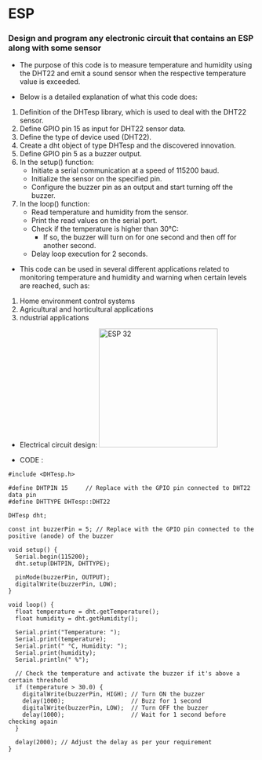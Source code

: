 # ESP
### Design and program any electronic circuit that contains an ESP along with some sensor
* The purpose of this code is to measure temperature and humidity using the DHT22 and emit a sound sensor when the respective temperature value is exceeded.

* Below is a detailed explanation of what this code does:
1. Definition of the DHTesp library, which is used to deal with the DHT22 sensor.
2. Define GPIO pin 15 as input for DHT22 sensor data.
3. Define the type of device used (DHT22).
4. Create a dht object of type DHTesp and the discovered innovation.
5. Define GPIO pin 5 as a buzzer output.
6. In the setup() function:
   - Initiate a serial communication at a speed of 115200 baud.
   - Initialize the sensor on the specified pin.
   - Configure the buzzer pin as an output and start turning off the buzzer.
7. In the loop() function:
   - Read temperature and humidity from the sensor.
   - Print the read values ​​on the serial port.
   - Check if the temperature is higher than 30°C:
     - If so, the buzzer will turn on for one second and then off for another second.
   - Delay loop execution for 2 seconds.
* This code can be used in several different applications related to monitoring temperature and humidity and warning when certain levels are reached, such as:

1. Home environment control systems
2. Agricultural and horticultural applications
3. ndustrial applications
  * Electrical circuit design:
    <img width="242" alt="ESP 32" src="https://github.com/user-attachments/assets/5949c738-17d3-4753-acdf-4c078ceda421">

  * CODE :
```
#include <DHTesp.h>

#define DHTPIN 15     // Replace with the GPIO pin connected to DHT22 data pin
#define DHTTYPE DHTesp::DHT22

DHTesp dht;

const int buzzerPin = 5; // Replace with the GPIO pin connected to the positive (anode) of the buzzer

void setup() {
  Serial.begin(115200);
  dht.setup(DHTPIN, DHTTYPE);

  pinMode(buzzerPin, OUTPUT);
  digitalWrite(buzzerPin, LOW);
}

void loop() {
  float temperature = dht.getTemperature();
  float humidity = dht.getHumidity();

  Serial.print("Temperature: ");
  Serial.print(temperature);
  Serial.print(" °C, Humidity: ");
  Serial.print(humidity);
  Serial.println(" %");

  // Check the temperature and activate the buzzer if it's above a certain threshold
  if (temperature > 30.0) {
    digitalWrite(buzzerPin, HIGH); // Turn ON the buzzer
    delay(1000);                   // Buzz for 1 second
    digitalWrite(buzzerPin, LOW);  // Turn OFF the buzzer
    delay(1000);                   // Wait for 1 second before checking again
  }

  delay(2000); // Adjust the delay as per your requirement
}
```


  
  
  
